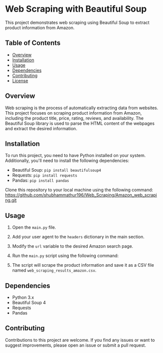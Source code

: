 
# Web Scraping with Beautiful Soup

This project demonstrates web scraping using Beautiful Soup to extract product information from Amazon.

## Table of Contents
- [Overview](#overview)
- [Installation](#installation)
- [Usage](#usage)
- [Dependencies](#dependencies)
- [Contributing](#contributing)
- [License](#license)

## Overview
Web scraping is the process of automatically extracting data from websites. This project focuses on scraping product information from Amazon, including the product title, price, rating, reviews, and availability. The Beautiful Soup library is used to parse the HTML content of the webpages and extract the desired information.

## Installation
To run this project, you need to have Python installed on your system. Additionally, you'll need to install the following dependencies:

- Beautiful Soup: `pip install beautifulsoup4`
- Requests: `pip install requests`
- Pandas: `pip install pandas`

Clone this repository to your local machine using the following command:
https://github.com/shubhammathur196/Web_Scraping/Amazon_web_scraping.git



## Usage
1. Open the `main.py` file.
2. Add your user agent to the `headers` dictionary in the main section.
3. Modify the `url` variable to the desired Amazon search page.
4. Run the `main.py` script using the following command:



5. The script will scrape the product information and save it as a CSV file named `web_scraping_results_amazon.csv`.

## Dependencies
- Python 3.x
- Beautiful Soup 4
- Requests
- Pandas

## Contributing
Contributions to this project are welcome. If you find any issues or want to suggest improvements, please open an issue or submit a pull request.

